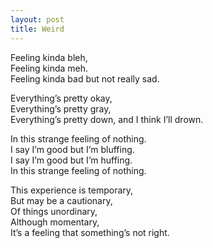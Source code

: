 ```yaml
---
layout: post
title: Weird
---
```


Feeling kinda bleh, <br>
Feeling kinda meh. <br>
Feeling kinda bad but not really sad. <br>

Everything’s pretty okay, <br>
Everything’s pretty gray, <br>
Everything’s pretty down, and I think I’ll drown. <br>

In this strange feeling of nothing. <br>
I say I’m good but I’m bluffing. <br>
I say I’m good but I’m huffing. <br>
In this strange feeling of nothing. <br>

This experience is temporary, <br>
But may be a cautionary, <br>
Of things unordinary, <br>
Although momentary, <br>
It’s a feeling that something’s not right. <br>

